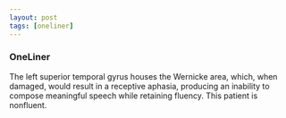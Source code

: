 ```yaml
---
layout: post
tags: [oneliner]
---
```



### OneLiner

The left superior temporal gyrus houses the Wernicke area, which, when damaged, would result in a receptive aphasia, producing an inability to compose meaningful speech while retaining fluency. This patient is nonfluent.

